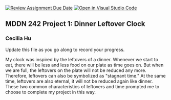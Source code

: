 [![Review Assignment Due Date](https://classroom.github.com/assets/deadline-readme-button-24ddc0f5d75046c5622901739e7c5dd533143b0c8e959d652212380cedb1ea36.svg)](https://classroom.github.com/a/JAZAP9dv)
[![Open in Visual Studio Code](https://classroom.github.com/assets/open-in-vscode-718a45dd9cf7e7f842a935f5ebbe5719a5e09af4491e668f4dbf3b35d5cca122.svg)](https://classroom.github.com/online_ide?assignment_repo_id=11445643&assignment_repo_type=AssignmentRepo)
## MDDN 242 Project 1: Dinner Leftover Clock

### Cecilia Hu

Update this file as you go along to record your progress.

My clock was inspired by the leftovers of a dinner. Whenever we start to eat, there will be less and less food on our plate as time goes on. But when we are full, the leftovers on the plate will not be reduced any more. Therefore, leftovers can also be symbolized as "stagnant time." At the same time, leftovers are also eternal, it will not be reduced again like dinner. These two common characteristics of leftovers and time prompted me to choose to complete my project in this way.